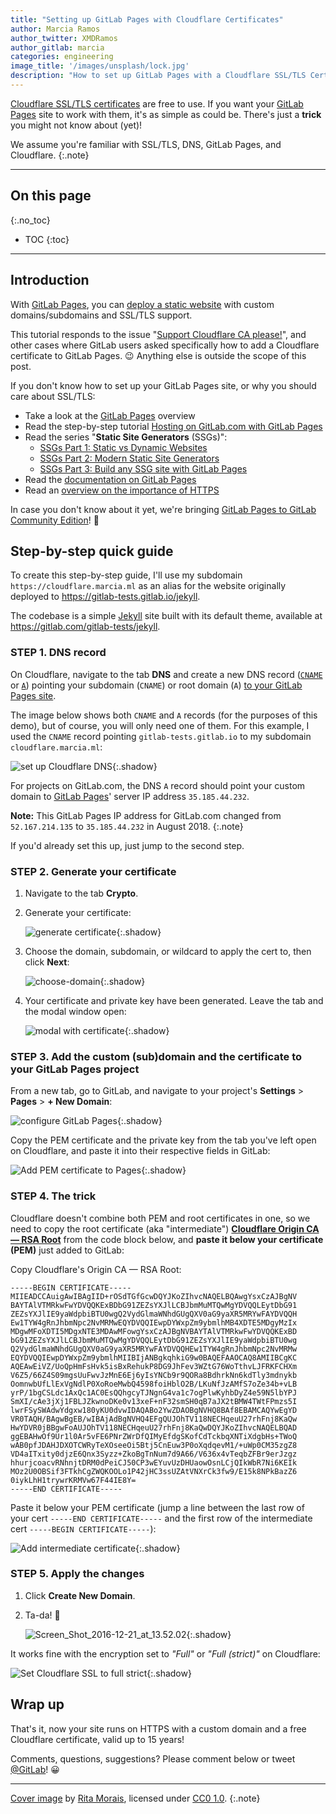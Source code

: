 ```yaml
---
title: "Setting up GitLab Pages with Cloudflare Certificates"
author: Marcia Ramos
author_twitter: XMDRamos
author_gitlab: marcia
categories: engineering
image_title: '/images/unsplash/lock.jpg'
description: "How to set up GitLab Pages with a Cloudflare SSL/TLS Certificate for your (sub)domain"
---
```


[Cloudflare SSL/TLS certificates][cert] are free to use.
If you want your [GitLab Pages] site to work with them,
it's as simple as could be. There's just a **trick**
you might not know about (yet)!

We assume you're familiar with SSL/TLS, DNS, GitLab Pages,
and Cloudflare.
{:.note}

<!-- more -->

----

## On this page
{:.no_toc}

- TOC
{:toc}

----

## Introduction

With [GitLab Pages], you can [deploy a static website][pages-setup-post]
with custom domains/subdomains and SSL/TLS support.

This tutorial responds to the issue
"[Support Cloudflare CA please!](https://gitlab.com/pages/pages.gitlab.io/issues/29)",
and other cases where GitLab users asked specifically how
to add a Cloudflare certificate to GitLab Pages. 😉 Anything else
is outside the scope of this post.

If you don't know how to set up your GitLab Pages site, or why you
should care about SSL/TLS:

- Take a look at the [GitLab Pages] overview
- Read the step-by-step tutorial [Hosting on GitLab.com with GitLab Pages][pages-setup-post]
- Read the series "**Static Site Generators** (SSGs)":
  - [SSGs Part 1: Static vs Dynamic Websites][ssg-1]
  - [SSGs Part 2: Modern Static Site Generators][ssg-2]
  - [SSGs Part 3: Build any SSG site with GitLab Pages][ssg-3]
- Read the [documentation on GitLab Pages][pages-docs]
- Read an [overview on the importance of HTTPS][post-startssl]

In case you don't know about it yet, we're bringing [GitLab Pages to GitLab Community Edition][pages-ce]! 🎉

## Step-by-step quick guide

To create this step-by-step guide, I'll use my subdomain
`https://cloudflare.marcia.ml` as an alias for the website
originally deployed to <https://gitlab-tests.gitlab.io/jekyll>.

The codebase is a simple [Jekyll] site built with its default
theme, available at <https://gitlab.com/gitlab-tests/jekyll>.

### STEP 1. DNS record

On Cloudflare, navigate to the tab **DNS** and create a new
DNS record ([`CNAME`][cname] or [`A`][a]) pointing your
subdomain (`CNAME`) or root domain (`A`)
[to your GitLab Pages site][pages-setup-domains].

The image below shows both `CNAME` and `A` records
(for the purposes of this demo), but of course, you will only
need one of them. For this example, I used the `CNAME` record pointing `gitlab-tests.gitlab.io` to my subdomain `cloudflare.marcia.ml`:

![set up Cloudflare DNS](/images/blogimages/setting-up-gitlab-pages-with-cloudflare-certificates/cloudflare-dns-settings.jpg){:.shadow}

For projects on GitLab.com, the DNS `A` record should point your custom
domain to [GitLab Pages][pages-ip]' server IP address `35.185.44.232`.

**Note:** This GitLab Pages IP address for GitLab.com changed from `52.167.214.135` to `35.185.44.232` in August 2018.
{:.note}

If you'd already set this up, just jump to the second step.

### STEP 2. Generate your certificate

1. Navigate to the tab **Crypto**.
1. Generate your certificate:

    ![generate certificate](/images/blogimages/setting-up-gitlab-pages-with-cloudflare-certificates/generate-certificate.png){:.shadow}

1. Choose the domain, subdomain, or wildcard to apply the cert to, then click **Next**:

    ![choose-domain](/images/blogimages/setting-up-gitlab-pages-with-cloudflare-certificates/certificate-setup.png){:.shadow}

1. Your certificate and private key have been generated. Leave the tab and the modal window open:

    ![modal with certificate](/images/blogimages/setting-up-gitlab-pages-with-cloudflare-certificates/modal-window.png){:.shadow}

### STEP 3. Add the custom (sub)domain and the certificate to your GitLab Pages project

From a new tab, go to GitLab, and navigate to your project's **Settings** > **Pages** > **+ New Domain**:

![configure GitLab Pages](/images/blogimages/setting-up-gitlab-pages-with-cloudflare-certificates/configure-gitlab-pages.png){:.shadow}

Copy the PEM certificate and the private key from the tab you've
left open on Cloudflare, and paste it into their respective fields in GitLab:

![Add PEM certificate to Pages](/images/blogimages/setting-up-gitlab-pages-with-cloudflare-certificates/add-certificate-to-pages.png){:.shadow}

### STEP 4. The trick

Cloudflare doesn't combine both PEM and root certificates in one,
so we need to copy the root certificate (aka "intermediate")
**[Cloudflare Origin CA — RSA Root][root]** from the code block
below, and **paste it below your certificate (PEM)** just added to GitLab:

Copy Cloudflare's Origin CA — RSA Root:

```
-----BEGIN CERTIFICATE-----
MIIEADCCAuigAwIBAgIID+rOSdTGfGcwDQYJKoZIhvcNAQELBQAwgYsxCzAJBgNV
BAYTAlVTMRkwFwYDVQQKExBDbG91ZEZsYXJlLCBJbmMuMTQwMgYDVQQLEytDbG91
ZEZsYXJlIE9yaWdpbiBTU0wgQ2VydGlmaWNhdGUgQXV0aG9yaXR5MRYwFAYDVQQH
Ew1TYW4gRnJhbmNpc2NvMRMwEQYDVQQIEwpDYWxpZm9ybmlhMB4XDTE5MDgyMzIx
MDgwMFoXDTI5MDgxNTE3MDAwMFowgYsxCzAJBgNVBAYTAlVTMRkwFwYDVQQKExBD
bG91ZEZsYXJlLCBJbmMuMTQwMgYDVQQLEytDbG91ZEZsYXJlIE9yaWdpbiBTU0wg
Q2VydGlmaWNhdGUgQXV0aG9yaXR5MRYwFAYDVQQHEw1TYW4gRnJhbmNpc2NvMRMw
EQYDVQQIEwpDYWxpZm9ybmlhMIIBIjANBgkqhkiG9w0BAQEFAAOCAQ8AMIIBCgKC
AQEAwEiVZ/UoQpHmFsHvk5isBxRehukP8DG9JhFev3WZtG76WoTthvLJFRKFCHXm
V6Z5/66Z4S09mgsUuFwvJzMnE6Ej6yIsYNCb9r9QORa8BdhrkNn6kdTly3mdnykb
OomnwbUfLlExVgNdlP0XoRoeMwbQ4598foiHblO2B/LKuNfJzAMfS7oZe34b+vLB
yrP/1bgCSLdc1AxQc1AC0EsQQhgcyTJNgnG4va1c7ogPlwKyhbDyZ4e59N5lbYPJ
SmXI/cAe3jXj1FBLJZkwnoDKe0v13xeF+nF32smSH0qB7aJX2tBMW4TWtFPmzs5I
lwrFSySWAdwYdgxw180yKU0dvwIDAQABo2YwZDAOBgNVHQ8BAf8EBAMCAQYwEgYD
VR0TAQH/BAgwBgEB/wIBAjAdBgNVHQ4EFgQUJOhTV118NECHqeuU27rhFnj8KaQw
HwYDVR0jBBgwFoAUJOhTV118NECHqeuU27rhFnj8KaQwDQYJKoZIhvcNAQELBQAD
ggEBAHwOf9Ur1l0Ar5vFE6PNrZWrDfQIMyEfdgSKofCdTckbqXNTiXdgbHs+TWoQ
wAB0pfJDAHJDXOTCWRyTeXOseeOi5Btj5CnEuw3P0oXqdqevM1/+uWp0CM35zgZ8
VD4aITxity0djzE6Qnx3Syzz+ZkoBgTnNum7d9A66/V636x4vTeqbZFBr9erJzgz
hhurjcoacvRNhnjtDRM0dPeiCJ50CP3wEYuvUzDHUaowOsnLCjQIkWbR7Ni6KEIk
MOz2U0OBSif3FTkhCgZWQKOOLo1P42jHC3ssUZAtVNXrCk3fw9/E15k8NPkBazZ6
0iykLhH1trywrKRMVw67F44IE8Y=
-----END CERTIFICATE-----
```

Paste it below your PEM certificate (jump a line between the
last row of your cert `-----END CERTIFICATE-----` and the
first row of the intermediate cert `-----BEGIN CERTIFICATE-----`):

![Add intermediate certificate](/images/blogimages/setting-up-gitlab-pages-with-cloudflare-certificates/add-intermediate-certificate.png){:.shadow}


### STEP 5. Apply the changes

1. Click **Create New Domain**.
1. Ta-da! 🎉

    ![Screen_Shot_2016-12-21_at_13.52.02](/images/blogimages/setting-up-gitlab-pages-with-cloudflare-certificates/certificate-added.png){:.shadow}

It works fine with the encryption set to _"Full"_ or _"Full (strict)"_ on Cloudflare:

![Set Cloudflare SSL to full strict](/images/blogimages/setting-up-gitlab-pages-with-cloudflare-certificates/cloudflare-settings-ssl-strict.png){:.shadow}

## Wrap up

That's it, now your site runs on HTTPS with a custom domain
and a free Cloudflare certificate, valid up to 15 years!

Comments, questions, suggestions? Please comment below or tweet [@GitLab]! 😀

----

[Cover image] by [Rita Morais], licensed under [CC0 1.0][cc].
{:.note}

<!-- identifiers -->

[@GitLab]: https://twitter.com/gitlab
[a]: https://support.dnsimple.com/articles/a-record/
[cc]: https://unsplash.com/license
[cert]: https://www.cloudflare.com/ssl/
[cloudflare]: https://www.cloudflare.com
[cname]: https://en.wikipedia.org/wiki/CNAME_record
[Cover image]: https://unsplash.com/collections/427463/locks?photo=q6vBEPqsojc
[GitLab Pages]: https://pages.gitlab.io
[Jekyll]: https://jekyllrb.com/
[pages-ce]: /releases/2016/12/24/were-bringing-gitlab-pages-to-community-edition/
[pages-docs]: http://doc.gitlab.com/ee/pages/README.html#getting-started-with-gitlab-pages
[pages-ip]: https://docs.gitlab.com/ee/user/gitlab_com/#gitlab-pages
[pages-setup-domains]: /blog/2016/04/07/gitlab-pages-setup/#custom-domains
[pages-setup-post]: /blog/2016/04/07/gitlab-pages-setup/
[post-startssl]: /2016/06/24/secure-gitlab-pages-with-startssl/#https-a-quick-overview
[Rita Morais]: https://unsplash.com/@moraisr
[root]: https://support.cloudflare.com/hc/en-us/articles/218689638
[ssg-1]: /blog/2016/06/03/ssg-overview-gitlab-pages-part-1-dynamic-x-static/
[ssg-2]: /blog/2016/06/10/ssg-overview-gitlab-pages-part-2/
[ssg-3]: /blog/2016/06/17/ssg-overview-gitlab-pages-part-3-examples-ci/
[static site]: /blog/2016/06/03/ssg-overview-gitlab-pages-part-1-dynamic-x-static/
